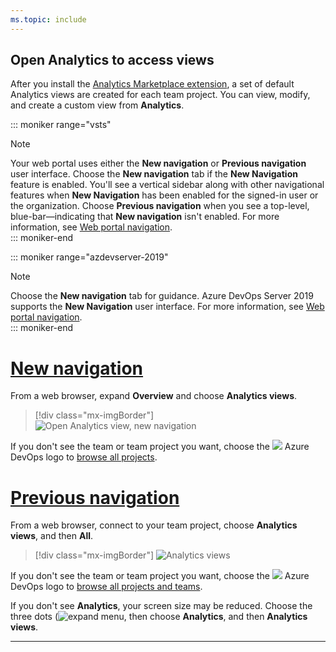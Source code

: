 ```yaml
---
ms.topic: include
---
```


<a id="open-analytics">  </a>

## Open Analytics to access views

After you install the [Analytics Marketplace extension](../analytics/analytics-extension.md), a set of default Analytics views are created for each team project. You can view, modify, and create a custom view from **Analytics**. 

::: moniker range="vsts"
> [!NOTE]
> Your web portal uses either the **New navigation** or **Previous navigation** user interface. Choose the **New navigation** tab if the **New Navigation** feature is enabled. You'll see a vertical sidebar along with other navigational features when **New Navigation** has been enabled for the signed-in user or the organization. Choose **Previous navigation** when you see a top-level, blue-bar&mdash;indicating that **New navigation** isn't enabled. For more information, see [Web portal navigation](/azure/devops/project/navigation/index).  
::: moniker-end

::: moniker range="azdevserver-2019"
> [!NOTE]
> Choose the **New navigation** tab for guidance. Azure DevOps Server 2019 supports the **New Navigation** user interface. For more information, see [Web portal navigation](/azure/devops/project/navigation/index).  
::: moniker-end

# [New navigation](#tab/new-nav)

From a web browser, expand **Overview** and choose **Analytics views**. 

> [!div class="mx-imgBorder"]  
> ![Open Analytics view, new navigation](/azure/devops/report/analytics/_img/open-analytics/open-analytics-views-vert.png)   

If you don't see the team or team project you want, choose the ![ ](/azure/devops/boards/_img/icons/project-icon.png) Azure DevOps logo to [browse all projects](/azure/devops/project/navigation/work-across-projects).  

# [Previous navigation](#tab/previous-nav)

From a web browser, connect to your team project, choose  **Analytics views**, and then **All**.  

> [!div class="mx-imgBorder"]
> ![Analytics views](/azure/devops/report/analytics/_img/editable-views/directory-top.png)   

If you don't see the team or team project you want, choose the ![ ](/azure/devops/boards/_img/icons/project-icon.png) Azure DevOps logo to [browse all projects and teams](/azure/devops/project/navigation/work-across-projects).  

If you don't see **Analytics**, your screen size may be reduced. Choose the three dots (![expand menu](/azure/devops/report/_img/icons/menu-expand-icon.png), then choose **Analytics**, and then **Analytics views**. 

---


